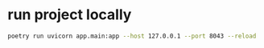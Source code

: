 # run project locally

```bash
poetry run uvicorn app.main:app --host 127.0.0.1 --port 8043 --reload
```
